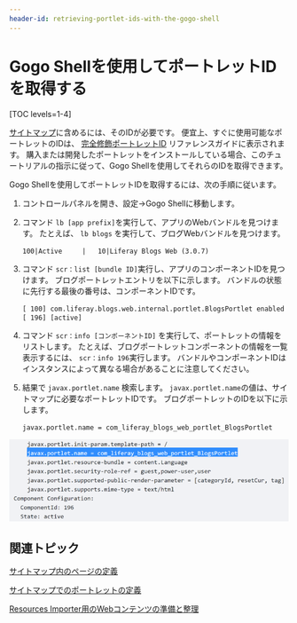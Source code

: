 ```yaml
---
header-id: retrieving-portlet-ids-with-the-gogo-shell
---
```


# Gogo Shellを使用してポートレットIDを取得する

[TOC levels=1-4]

[サイトマップ](/docs/7-1/tutorials/-/knowledge_base/t/defining-portlets-in-a-sitemap)に含めるには、そのIDが必要です。 便宜上、すぐに使用可能なポートレットのIDは、 [完全修飾ポートレットID](/docs/7-1/reference/-/knowledge_base/r/fully-qualified-portlet-ids) リファレンスガイドに表示されます。 購入または開発したポートレットをインストールしている場合、このチュートリアルの指示に従って、Gogo Shellを使用してそれらのIDを取得できます。

Gogo Shellを使用してポートレットIDを取得するには、次の手順に従います。

1.  コントロールパネルを開き、設定→Gogo Shellに移動します。

2.  コマンド `lb [app prefix]`を実行して、アプリのWebバンドルを見つけます。 たとえば、 `lb blogs` を実行して、ブログWebバンドルを見つけます。
   
        100|Active     |   10|Liferay Blogs Web (3.0.7)

3.  コマンド `scr：list [bundle ID]`実行し、アプリのコンポーネントIDを見つけます。 ブログポートレットエントリを以下に示します。 バンドルの状態に先行する最後の番号は、コンポーネントIDです。

    ``` 
    [ 100] com.liferay.blogs.web.internal.portlet.BlogsPortlet enabled 
    [ 196] [active] 
    ```

4.  コマンド `scr：info [コンポーネントID]` を実行して、ポートレットの情報をリストします。 たとえば、ブログポートレットコンポーネントの情報を一覧表示するには、 `scr：info 196`実行します。 バンドルやコンポーネントIDはインスタンスによって異なる場合があることに注意してください。

5.  結果で `javax.portlet.name` 検索します。 `javax.portlet.name`の値は、サイトマップに必要なポートレットIDです。 ブログポートレットのIDを以下に示します。
   
        javax.portlet.name = com_liferay_blogs_web_portlet_BlogsPortlet

![図1：ポートレットIDはGogo Shellを介して検索できます。](../../../../../images/resources-importer-gogo-shell.png)

## 関連トピック

[サイトマップ内のページの定義](/docs/7-1/tutorials/-/knowledge_base/t/defining-pages-in-a-sitemap)

[サイトマップでのポートレットの定義](/docs/7-1/tutorials/-/knowledge_base/t/defining-portlets-in-a-sitemap)

[Resources Importer用のWebコンテンツの準備と整理](/docs/7-1/tutorials/-/knowledge_base/t/preparing-and-organizing-web-content-for-the-resources-importer)
